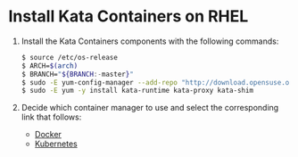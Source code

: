 # Install Kata Containers on RHEL

1. Install the Kata Containers components with the following commands:

   ```bash
   $ source /etc/os-release
   $ ARCH=$(arch)
   $ BRANCH="${BRANCH:-master}"
   $ sudo -E yum-config-manager --add-repo "http://download.opensuse.org/repositories/home:/katacontainers:/releases:/${ARCH}:/${BRANCH}/RHEL_${VERSION_ID}/home:katacontainers:releases:${ARCH}:${BRANCH}.repo"
   $ sudo -E yum -y install kata-runtime kata-proxy kata-shim
   ```

2. Decide which container manager to use and select the corresponding link that follows:

   - [Docker](docker/rhel-docker-install.md)
   - [Kubernetes](https://github.com/kata-containers/documentation/blob/master/Developer-Guide.md#run-kata-containers-with-kubernetes)
